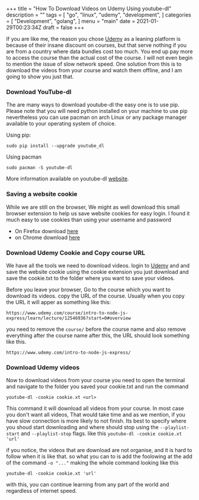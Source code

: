 +++
title = "How To Download Videos on Udemy Using youtube-dl"
description = ""
tags = [
    "go",
    "linux",
    "udemy",
    "development",
]
categories = [
    "Development",
    "golang",
]
menu = "main"
date = 2021-01-29T00:23:34Z
draft = false
+++


If you are like me, the reason you chose [Udemy](https://www.udemy.com/) as a
leaning platform is because of their insane discount on courses, but that serve
nothing if you are from a country where data bundles cost too much. You end up
pay more to access the course than the actual cost of the course. I will not
even begin to mention the issue of slow network speed. One solution from this
is to download the videos from your course and watch them offline, and I am
going to show you just that.

### Download YouTube-dl

The are many ways to download youtube-dl the easy one is to use pip.
Please note that you will need python installed on your machine to use
pip nevertheless you can use pacman on arch Linux or any package manager
available to your operating system of choice.

Using pip:

```
sudo pip install --upgrade youtube_dl
```

Using pacman

```
sudo pacman -S youtube-dl
```

More information available on youtube-dl [website](http://ytdl-org.github.io/youtube-dl/download.html).

### Saving a website cookie

While we are still on the browser, We might as well download this small
browser extension to help us save website cookies for easy login. I
found it much easy to use cookies than using your username and password

- On Firefox download [here](https://addons.mozilla.org/en-US/firefox/addon/cookies-txt/?utm_content=addons-manager-reviews-link&utm_medium=firefox-browser&utm_source=firefox-browser)
- on Chrome download [here](https://chrome.google.com/webstore/detail/get-cookiestxt/bgaddhkoddajcdgocldbbfleckgcbcid?hl=en)

### Download Udemy Cookie and Copy course URL

We have all the tools we need to download videos. login to [Udemy](https://www.udemy.com/) and
and save the website cookie using the cookie extension you just download
and save the cookie.txt to the folder where you want to save your videos.

Before you leave your browser, Go to the course which you want to download
its videos. copy the URL of the course. Usually when you copy the URL
it will apper as something like this:

```
https://www.udemy.com/course/intro-to-node-js-express/learn/lecture/12546936?start=0#overview
```

you need to remove the `course/` before the course name and also remove
everything after
the course name after this, the URL should look something like this.

```
https://www.udemy.com/intro-to-node-js-express/
```

### Download Udemy videos

Now to download videos from your course you need to open the terminal and
navigate to the folder you saved your cookie.txt and run the command

```
youtube-dl -cookie cookie.xt <url>
```

This command it will download all videos from your course. In most case
you don't want all videos, That would take time and as we mention, if you
have slow connection is more likely to not finish. Its best to specify
where you shoud start downloading and where should stop using the `--playlist-start`
and `--playlist-stop` flags. like this `youtube-dl -cookie cookie.xt 'url' `

<!-- markdownlint-disable-next-line -->

if you notice, the videos that are download are not organise, and it is
hard to follow when it is like that. so what you can to is add the
foolowing at the add of the command `-o "..."` making the whole command
looking like this

`youtube-dl -cookie cookie.xt 'url' `

with this, you can continue learning from any part of the world and
regardless of internet speed.
